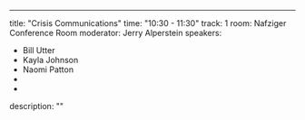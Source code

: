 ---
title: "Crisis Communications"
time: "10:30 - 11:30"
track: 1
room: Nafziger Conference Room
moderator: Jerry Alperstein
speakers:
  - Bill Utter
  - Kayla Johnson
  -	Naomi Patton
  -
  -

description: ""
